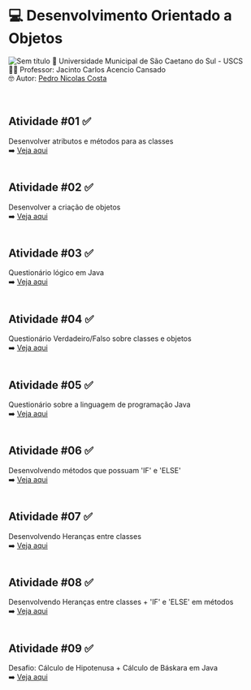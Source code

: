 # 💻 Desenvolvimento Orientado a Objetos <br>
![Sem título](https://github.com/user-attachments/assets/83fb56c5-37a4-4626-b201-be38a27f7f45)
🏫 Universidade Municipal de São Caetano do Sul - USCS<br>
👨‍🏫 Professor: Jacinto Carlos Acencio Cansado<br>
🤓 Autor: <a href="https://github.com/pedronicolascosta">Pedro Nicolas Costa</a><br>
<br><br>
## Atividade #01 ✅<br>
Desenvolver atributos e métodos para as classes<br>
➡️ <a href="https://github.com/pedronicolascosta/DesenvolvimentoOrientadoAObjetos/tree/main/Atividade01">Veja aqui</a><br><br>
## Atividade #02 ✅<br>
Desenvolver a criação de objetos<br>
➡️ <a href="https://github.com/pedronicolascosta/DesenvolvimentoOrientadoAObjetos/tree/main/Atividade02">Veja aqui</a><br><br>
## Atividade #03 ✅<br>
Questionário lógico em Java<br>
➡️ <a href="https://github.com/pedronicolascosta/DesenvolvimentoOrientadoAObjetos/tree/main/Atividade03">Veja aqui</a><br><br>
## Atividade #04 ✅<br>
Questionário Verdadeiro/Falso sobre classes e objetos<br>
➡️ <a href="https://github.com/pedronicolascosta/DesenvolvimentoOrientadoAObjetos/tree/main/Atividade04">Veja aqui</a><br><br>
## Atividade #05 ✅<br>
Questionário sobre a linguagem de programação Java<br>
➡️ <a href="https://github.com/pedronicolascosta/DesenvolvimentoOrientadoAObjetos/tree/main/Atividade05">Veja aqui</a><br><br>
## Atividade #06 ✅<br>
Desenvolvendo métodos que possuam 'IF' e 'ELSE'<br>
➡️ <a href="https://github.com/pedronicolascosta/DesenvolvimentoOrientadoAObjetos/tree/main/Atividade06">Veja aqui</a><br><br>
## Atividade #07 ✅<br>
Desenvolvendo Heranças entre classes<br>
➡️ <a href="https://github.com/pedronicolascosta/DesenvolvimentoOrientadoAObjetos/tree/main/Atividade07">Veja aqui</a><br><br>
## Atividade #08 ✅<br>
Desenvolvendo Heranças entre classes + 'IF' e 'ELSE' em métodos<br>
➡️ <a href="https://github.com/pedronicolascosta/DesenvolvimentoOrientadoAObjetos/tree/main/Atividade08">Veja aqui</a><br><br>
## Atividade #09 ✅<br>
Desafio: Cálculo de Hipotenusa + Cálculo de Báskara em Java<br>
➡️ <a href="https://github.com/pedronicolascosta/DesenvolvimentoOrientadoAObjetos/tree/main/Atividade09">Veja aqui</a><br><br>

